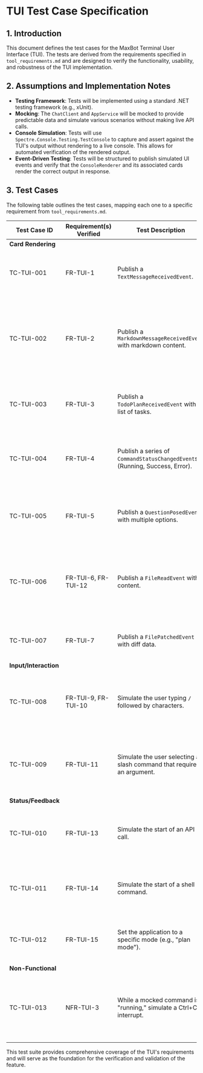 # TUI Test Case Specification

## 1. Introduction

This document defines the test cases for the MaxBot Terminal User Interface (TUI). The tests are derived from the requirements specified in `tool_requirements.md` and are designed to verify the functionality, usability, and robustness of the TUI implementation.

## 2. Assumptions and Implementation Notes

-   **Testing Framework**: Tests will be implemented using a standard .NET testing framework (e.g., xUnit).
-   **Mocking**: The `ChatClient` and `AppService` will be mocked to provide predictable data and simulate various scenarios without making live API calls.
-   **Console Simulation**: Tests will use `Spectre.Console.Testing.TestConsole` to capture and assert against the TUI's output without rendering to a live console. This allows for automated verification of the rendered output.
-   **Event-Driven Testing**: Tests will be structured to publish simulated UI events and verify that the `ConsoleRenderer` and its associated cards render the correct output in response.

## 3. Test Cases

The following table outlines the test cases, mapping each one to a specific requirement from `tool_requirements.md`.

| Test Case ID      | Requirement(s) Verified | Test Description                                                                                                   | Expected Result                                                                                             |
| ----------------- | ----------------------- | ------------------------------------------------------------------------------------------------------------------ | ----------------------------------------------------------------------------------------------------------- |
| **Card Rendering**|                         |                                                                                                                    |                                                                                                             |
| TC-TUI-001        | FR-TUI-1                | Publish a `TextMessageReceivedEvent`.                                                                              | A `TextCard` is rendered with the correct message content.                                                  |
| TC-TUI-002        | FR-TUI-2                | Publish a `MarkdownMessageReceivedEvent` with markdown content.                                                    | A `MarkdownCard` is rendered, and the output shows correctly formatted markdown (e.g., headings, lists).  |
| TC-TUI-003        | FR-TUI-3                | Publish a `TodoPlanReceivedEvent` with a list of tasks.                                                            | A `TodoCard` is rendered, displaying the tasks with checkboxes.                                             |
| TC-TUI-004        | FR-TUI-4                | Publish a series of `CommandStatusChangedEvent`s (Running, Success, Error).                                        | A `CommandCard` is rendered and updates its status and output correctly for each event.                     |
| TC-TUI-005        | FR-TUI-5                | Publish a `QuestionPosedEvent` with multiple options.                                                              | A `QuestionCard` is rendered, displaying the question and the list of options.                              |
| TC-TUI-006        | FR-TUI-6, FR-TUI-12     | Publish a `FileReadEvent` with content.                                                                            | A `FileCard` is rendered, showing a preview of the content with syntax highlighting and an "expand" prompt. |
| TC-TUI-007        | FR-TUI-7                | Publish a `FilePatchedEvent` with diff data.                                                                       | A `DiffCard` is rendered, displaying a color-coded diff.                                                    |
| **Input/Interaction** |                     |                                                                                                                    |                                                                                                             |
| TC-TUI-008        | FR-TUI-9, FR-TUI-10     | Simulate the user typing `/` followed by characters.                                                               | The TUI displays a list of slash commands that filters correctly based on the input.                        |
| TC-TUI-009        | FR-TUI-11               | Simulate the user selecting a slash command that requires an argument.                                             | The input prompt displays the command followed by placeholder text for the argument.                        |
| **Status/Feedback** |                       |                                                                                                                    |                                                                                                             |
| TC-TUI-010        | FR-TUI-13               | Simulate the start of an API call.                                                                                 | The TUI displays an animated status indicator with a timer and token count.                                 |
| TC-TUI-011        | FR-TUI-14               | Simulate the start of a shell command.                                                                             | The TUI displays an animated "Running" indicator within a `CommandCard`.                                    |
| TC-TUI-012        | FR-TUI-15               | Set the application to a specific mode (e.g., "plan mode").                                                        | The TUI footer updates to display the correct mode indicator text.                                          |
| **Non-Functional**|                         |                                                                                                                    |                                                                                                             |
| TC-TUI-013        | NFR-TUI-3               | While a mocked command is "running," simulate a Ctrl+C interrupt.                                                  | The `CommandCard` updates its status to "Interrupted," and the application does not crash.                  |

This test suite provides comprehensive coverage of the TUI's requirements and will serve as the foundation for the verification and validation of the feature.
